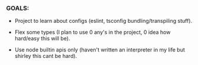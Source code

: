 ### GOALS:
- Project to learn about configs (eslint, tsconfig bundling/transpiling stuff).

- Flex some types (I plan to use 0 any's in the project, 0 idea how hard/easy this will be).

- Use node builtin apis only (haven't written an interpreter in my life but shirley this cant be hard).
